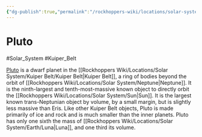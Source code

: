 ```yaml
---
{"dg-publish":true,"permalink":"/rockhoppers-wiki/locations/solar-system/kuiper-belt/pluto/"}
---
```


# Pluto
#Solar_System #Kuiper_Belt 

[Pluto](https://en.wikipedia.org/wiki/Pluto) is a dwarf planet in the [[Rockhoppers Wiki/Locations/Solar System/Kuiper Belt/Kuiper Belt\|Kuiper Belt]], a ring of bodies beyond the orbit of [[Rockhoppers Wiki/Locations/Solar System/Neptune\|Neptune]]. It is the ninth-largest and tenth-most-massive known object to directly orbit the [[Rockhoppers Wiki/Locations/Solar System/Sun\|Sun]]. It is the largest known trans-Neptunian object by volume, by a small margin, but is slightly less massive than Eris. Like other Kuiper Belt objects, Pluto is made primarily of ice and rock and is much smaller than the inner planets. Pluto has only one sixth the mass of [[Rockhoppers Wiki/Locations/Solar System/Earth/Luna\|Luna]], and one third its volume. 